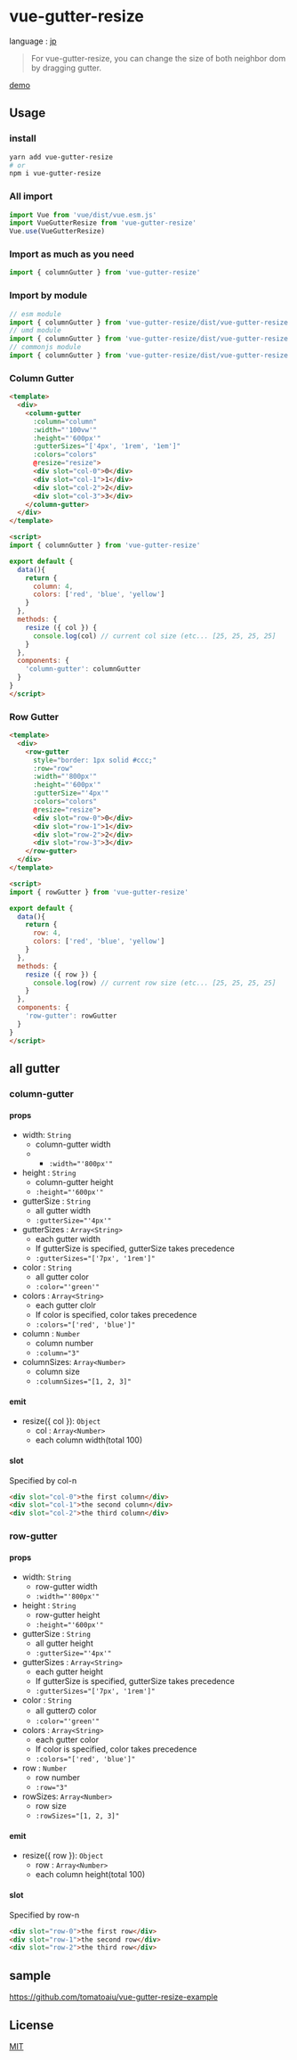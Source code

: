 # vue-gutter-resize
language : [jp](./README.jp.md)

> For vue-gutter-resize, you can change the size of both neighbor dom by dragging gutter.

[demo](https://tomatoaiu.github.io/vue-gutter-resize/)

## Usage
### install
```sh
yarn add vue-gutter-resize
# or
npm i vue-gutter-resize
```
### All import
```javascript
import Vue from 'vue/dist/vue.esm.js'
import VueGutterResize from 'vue-gutter-resize'
Vue.use(VueGutterResize)
```
### Import as much as you need
```javascript
import { columnGutter } from 'vue-gutter-resize'
```
### Import by module
```javascript
// esm module
import { columnGutter } from 'vue-gutter-resize/dist/vue-gutter-resize.esm.js'
// umd module
import { columnGutter } from 'vue-gutter-resize/dist/vue-gutter-resize.umd.js'
// commonjs module
import { columnGutter } from 'vue-gutter-resize/dist/vue-gutter-resize.js'
```

### Column Gutter
```html
<template>
  <div>
    <column-gutter
      :column="column"
      :width="'100vw'"
      :height="'600px'"
      :gutterSizes="['4px', '1rem', '1em']"
      :colors="colors"
      @resize="resize">
      <div slot="col-0">0</div>
      <div slot="col-1">1</div>
      <div slot="col-2">2</div>
      <div slot="col-3">3</div>
    </column-gutter>
  </div>
</template>

<script>
import { columnGutter } from 'vue-gutter-resize'

export default {
  data(){
    return {
      column: 4,
      colors: ['red', 'blue', 'yellow']
    }
  },
  methods: {
    resize ({ col }) {
      console.log(col) // current col size (etc... [25, 25, 25, 25]
    }
  },
  components: {
    'column-gutter': columnGutter
  }
}
</script>
```

### Row Gutter
```html
<template>
  <div>
    <row-gutter
      style="border: 1px solid #ccc;"
      :row="row"
      :width="'800px'"
      :height="'600px'"
      :gutterSize="'4px'"
      :colors="colors"
      @resize="resize">
      <div slot="row-0">0</div>
      <div slot="row-1">1</div>
      <div slot="row-2">2</div>
      <div slot="row-3">3</div>
    </row-gutter>
  </div>
</template>

<script>
import { rowGutter } from 'vue-gutter-resize'

export default {
  data(){
    return {
      row: 4,
      colors: ['red', 'blue', 'yellow']
    }
  },
  methods: {
    resize ({ row }) {
      console.log(row) // current row size (etc... [25, 25, 25, 25]
    }
  },
  components: {
    'row-gutter': rowGutter
  }
}
</script>
```

## all gutter
### column-gutter
#### props
- width: `String`
  - column-gutter width
  - - `:width="'800px'"`
- height : `String`
  - column-gutter height
  - `:height="'600px'"`
- gutterSize : `String`
  - all gutter width
  - `:gutterSize="'4px'"`
- gutterSizes : `Array<String>`
  - each gutter width
  - If gutterSize is specified, gutterSize takes precedence
  - `:gutterSizes="['7px', '1rem']"`
- color : `String`
  - all gutter color
  - `:color="'green'"`
- colors : `Array<String>`
  - each gutter clolr
  - If color is specified, color takes precedence
  - `:colors="['red', 'blue']"`
- column : `Number`
  - column number
  - `:column="3"`
- columnSizes: `Array<Number>`
  - column size
  - `:columnSizes="[1, 2, 3]"`

#### emit
- resize({ col }): `Object`
  - col : `Array<Number>`
  - each column width(total 100)

#### slot
Specified by col-n
```html
<div slot="col-0">the first column</div>
<div slot="col-1">the second column</div>
<div slot="col-2">the third column</div>
```

### row-gutter
#### props
- width: `String`
  - row-gutter width
  - `:width="'800px'"`
- height : `String`
  - row-gutter height
  - `:height="'600px'"`
- gutterSize : `String`
  - all gutter height
  - `:gutterSize="'4px'"`
- gutterSizes : `Array<String>`
  - each gutter height
  - If gutterSize is specified, gutterSize takes precedence
  - `:gutterSizes="['7px', '1rem']"`
- color : `String`
  - all gutterの color
  - `:color="'green'"`
- colors : `Array<String>`
  - each gutter color
  - If color is specified, color takes precedence
  - `:colors="['red', 'blue']"`
- row : `Number`
  - row number
  - `:row="3"`
- rowSizes: `Array<Number>`
  - row size
  - `:rowSizes="[1, 2, 3]"`

#### emit
- resize({ row }): `Object`
  - row : `Array<Number>`
  - each column height(total 100)

#### slot
Specified by row-n
```html
<div slot="row-0">the first row</div>
<div slot="row-1">the second row</div>
<div slot="row-2">the third row</div>
```

## sample
https://github.com/tomatoaiu/vue-gutter-resize-example

## License
[MIT](./LICENSE.md)
